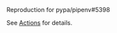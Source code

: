 Reproduction for pypa/pipenv#5398

See [Actions](https://github.com/steved/pipenv-isolation-repro/actions/workflows/ci.yaml) for details.
